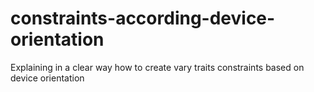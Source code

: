 # constraints-according-device-orientation
Explaining in a clear way how to create vary traits constraints based on device orientation
